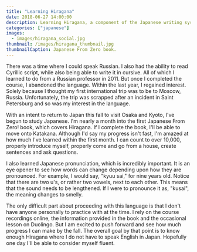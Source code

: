 ```yaml
---
title: "Learning Hiragana"
date: 2018-06-27 14:00:00
description: Learning Hiragana, a component of the Japanese writing system.
categories: ["japanese"]
images: 
  - images/hiragana_social.jpg
thumbnail: /images/hiragana_thumbnail.jpg
thumbnailCaption: Japanese From Zero book.
---
```


There was a time where I could speak Russian. I also had the ability to read Cyrillic script, while also being able to write it in cursive. All of which I learned to do from a Russian professor in 2011. But once I completed the course, I abandoned the language. Within the last year, I regained interest. Solely because I thought my first international trip was to be to Moscow, Russia. Unfortunately, the trip was scrapped after an incident in Saint Petersburg and so was my interest in the language.

With an intent to return to Japan this fall to visit Osaka and Kyoto, I've begun to study Japanese. I'm nearly a month into the first Japanese From Zero! book, which covers Hiragana. If I complete the book, I'll be able to move onto Katakana. Although I'd say my progress isn't fast, I'm amazed at how much I've learned within the first month. I can count to over 10,000, properly introduce myself, properly come and go from a house, create sentences and ask questions.

I also learned Japanese pronunciation, which is incredibly important. It is an eye opener to see how words can change depending upon how they are pronounced. For example, I would say, "kyuu sai," for nine years old. Notice that there are two u's, or rather two vowels, next to each other. This means that the sound needs to be lengthened. If I were to pronounce it as, "kusai", the meaning changes to smelly.

The only difficult part about proceeding with this language is that I don't have anyone personally to practice with at the time. I rely on the course recordings online, the information provided in the book and the occasional lesson on Duolingo. But I am excited to push forward and see how much progress I can make by the fall. The overall goal by that point is to know enough Hiragana where I do not have to speak English in Japan. Hopefully one day I'll be able to consider myself fluent.